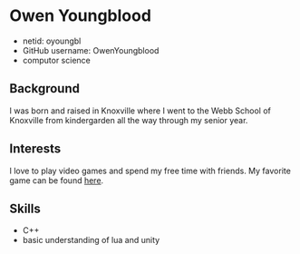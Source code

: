 # Owen Youngblood
* netid: oyoungbl
* GitHub username: OwenYoungblood
* computor science
## Background
I was born and raised in Knoxville where I went to the Webb School of Knoxville from kindergarden all the way through my senior year.
## Interests
I love to play video games and spend my free time with friends. My favorite game can be found [here](https://en.bandainamcoent.eu/elden-ring/elden-ring).
## Skills
* C++
* basic understanding of lua and unity

 

